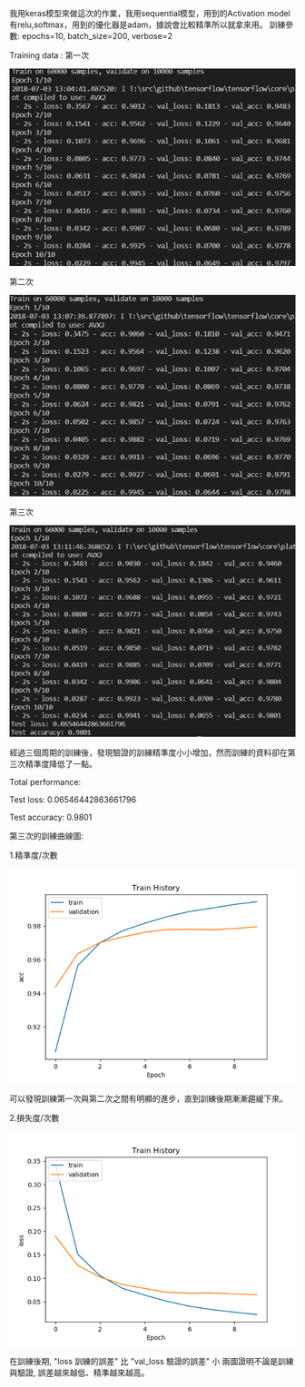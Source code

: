 我用keras模型來做這次的作業，我用sequential模型，用到的Activation model有relu,softmax，用到的優化器是adam，據說會比較精準所以就拿來用。
訓練參數:
epochs=10, batch_size=200, verbose=2

Training data :
第一次

![Image of first](https://github.com/PocoLuba/ML2018_410421248/blob/master/HW2/first%20training.png?raw=true)

第二次

![Image of second](https://github.com/PocoLuba/ML2018_410421248/blob/master/HW2/second%20training.png?raw=true)

第三次

![Image of third](https://github.com/PocoLuba/ML2018_410421248/blob/master/HW2/third%20training.png?raw=true)

經過三個周期的訓練後，發現驗證的訓練精準度小小增加，然而訓練的資料卻在第三次精準度降低了一點。

Total performance:

Test loss: 0.06546442863661796

Test accuracy: 0.9801

第三次的訓練曲線圖:

1.精準度/次數

![Image of graph-1](https://github.com/PocoLuba/ML2018_410421248/blob/master/HW2/Figure_1.png?raw=true)

可以發現訓練第一次與第二次之間有明顯的進步，直到訓練後期漸漸趨緩下來。

2.損失度/次數

![Image of graph-1-1](https://github.com/PocoLuba/ML2018_410421248/blob/master/HW2/Figure_1-1.png?raw=true)

 在訓練後期, "loss 訓練的誤差" 比 "val_loss 驗證的誤差" 小
 兩圖證明不論是訓練與驗證, 誤差越來越低、精準越來越高。
